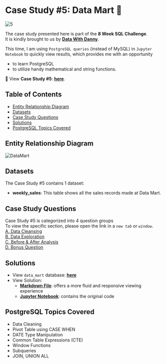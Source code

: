 # Case Study #5: Data Mart 🧺
![5](https://github.com/chanronnie/8WeekSQLChallenge/assets/121308347/a07627c4-27c5-47f5-a6f8-dc3379831287)


The case study presented here is part of the **8 Week SQL Challenge**.\
It is kindly brought to us by [**Data With Danny**](https://8weeksqlchallenge.com).

This time, I am using `PostgreSQL queries` (instead of MySQL) in `Jupyter Notebook` to quickly view results, which provides me with an opportunity 
  - to learn PostgreSQL
  - to utilize handy mathematical and string functions.


🧺 View **Case Study #5**: [**here**](https://8weeksqlchallenge.com/case-study-5/).

## Table of Contents
* [Entity Relationship Diagram](#entity-relationship-diagram)
* [Datasets](#datasets)
* [Case Study Questions](#case-study-questions)
* [Solutions](#solutions)
* [PostgreSQL Topics Covered](#postgresql-topics-covered)


## Entity Relationship Diagram
![DataMart](https://github.com/chanronnie/8WeekSQLChallenge/assets/121308347/b0bb72b8-e579-41c6-99f0-ce73718f0d73)


## Datasets
The Case Study #5 contains 1 dataset:
- **weekly_sales**: This table shows all the sales records made at Data Mart.


## Case Study Questions
Case Study #5 is categorized into 4 question groups\
To view the specific section, please open the link in a *`new tab`* or *`window`*.\
[A. Data Cleansing](CaseStudy5_solutions.md#A)\
[B. Data Exploration](CaseStudy5_solutions.md#B)\
[C. Before & After Analysis](CaseStudy5_solutions.md#C)\
[D. Bonus Question](CaseStudy5_solutions.md#D)

## Solutions
- View `data_mart` database: [**here**](CaseStudy5_schema.sql)
- View Solution:
    - [**Markdown File**](CaseStudy5_solutions.md): offers a more fluid and responsive viewing experience
    - [**Jupyter Notebook**](CaseStudy5_solutions.ipynb): contains the original code


## PostgreSQL Topics Covered
- Data Cleaning
- Pivot Table using CASE WHEN
- DATE Type Manipulation
- Common Table Expressions (CTE)
- Window Functions
- Subqueries
- JOIN, UNION ALL

